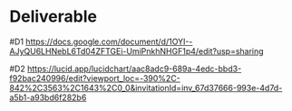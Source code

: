 # Deliverable

#D1
https://docs.google.com/document/d/1OYI--AJyQU6LHNebL6Td04ZFTGEi-UmiPnkhNHGF1p4/edit?usp=sharing

#D2
https://lucid.app/lucidchart/aac8adc9-689a-4edc-bbd3-f92bac240996/edit?viewport_loc=-390%2C-842%2C3563%2C1643%2C0_0&invitationId=inv_67d37666-993e-4d7d-a5b1-a93bd6f282b6
